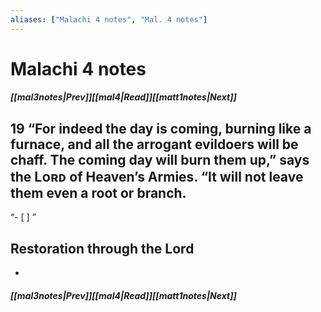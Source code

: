 ```yaml
---
aliases: ["Malachi 4 notes", "Mal. 4 notes"]
---
```

# Malachi 4 notes
##### <span class=arrow-left></span>[[mal3notes|Prev]]<span class=navigation-separator></span>[[mal4|Read]]<span class=navigation-separator></span>[[matt1notes|Next]]<span class=arrow-right></span>
## 19 “For indeed the day is coming, burning like a furnace, and all the arrogant evildoers will be chaff. The coming day will burn them up,” says the Lᴏʀᴅ of Heaven’s Armies. “It will not leave them even a root or branch.
“- [ ] ”
## Restoration through the Lord
- 
##### <span class=arrow-left></span>[[mal3notes|Prev]]<span class=navigation-separator></span>[[mal4|Read]]<span class=navigation-separator></span>[[matt1notes|Next]]<span class=arrow-right></span>